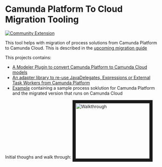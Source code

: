 # Camunda Platform To Cloud Migration Tooling

[![Community Extension](https://img.shields.io/badge/Community%20Extension-An%20open%20source%20community%20maintained%20project-FF4700)](https://github.com/camunda-community-hub/community)

This tool helps with migration of process solutions from Camunda Platform to Camunda Cloud. This is described in the [upcoming migration guide](https://github.com/berndruecker/camunda-cloud-documentation/blob/migration-guide-initial-draft/docs/guides/migrating-from-Camunda-Platform.md)

This projects contains:

* [A Modeler Plugin to convert Camunda Platform to Camunda Cloud models](camunda-modeler-plugin-platform-to-cloud-converter)
* [An adapter library to re-use JavaDelegates, Expressions or External Task Workers from Camunda Platform](camunda-platform-to-cloud-adapter)
* [Example](example/) containing a sample process soklution for Camunda Platform and the migrated version that runs on Camunda Cloud 


Initial thoughs and walk through:
<a href="http://www.youtube.com/watch?feature=player_embedded&v=qyLgXVubL1Q" target="_blank"><img src="http://img.youtube.com/vi/qyLgXVubL1Q/0.jpg" alt="Walkthrough" width="240" height="180" border="10" /></a>

